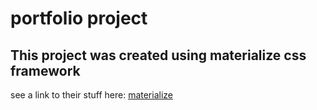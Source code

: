 # portfolio project
## This project was created using materialize css framework
see a link to their stuff here:
[materialize](http://materializecss.com/)